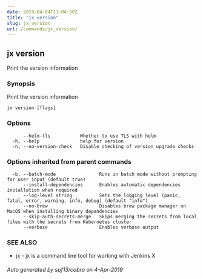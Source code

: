 ```yaml
---
date: 2019-04-04T13:04:50Z
title: "jx version"
slug: jx_version
url: /commands/jx_version/
---
```

## jx version

Print the version information

### Synopsis

Print the version information

```
jx version [flags]
```

### Options

```
      --helm-tls           Whether to use TLS with helm
  -h, --help               help for version
  -n, --no-version-check   Disable checking of version upgrade checks
```

### Options inherited from parent commands

```
  -b, --batch-mode                Runs in batch mode without prompting for user input (default true)
      --install-dependencies      Enables automatic dependencies installation when required
      --log-level string          Sets the logging level (panic, fatal, error, warning, info, debug) (default "info")
      --no-brew                   Disables brew package manager on MacOS when installing binary dependencies
      --skip-auth-secrets-merge   Skips merging the secrets from local files with the secrets from Kubernetes cluster
      --verbose                   Enables verbose output
```

### SEE ALSO

* [jx](/commands/jx/)	 - jx is a command line tool for working with Jenkins X

###### Auto generated by spf13/cobra on 4-Apr-2019
